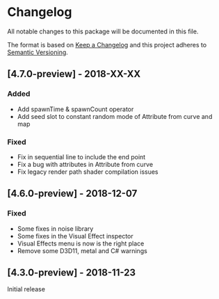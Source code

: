 # Changelog
All notable changes to this package will be documented in this file.

The format is based on [Keep a Changelog](http://keepachangelog.com/en/1.0.0/)
and this project adheres to [Semantic Versioning](http://semver.org/spec/v2.0.0.html).

## [4.7.0-preview] - 2018-XX-XX
### Added
- Add spawnTime & spawnCount operator
- Add seed slot to constant random mode of Attribute from curve and map

### Fixed
- Fix in sequential line to include the end point
- Fix a bug with attributes in Attribute from curve
- Fix legacy render path shader compilation issues

## [4.6.0-preview] - 2018-12-07
### Fixed
- Some fixes in noise library
- Some fixes in the Visual Effect inspector
- Visual Effects menu is now is the right place
- Remove some D3D11, metal and C# warnings

## [4.3.0-preview] - 2018-11-23

Initial release
